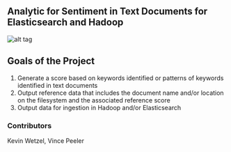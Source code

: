 ## Analytic for Sentiment in Text Documents for Elasticsearch and Hadoop

![alt tag](https://ui.slcsecurity.com/img/custom/JSLOGO.png)

## Goals of the Project
1. Generate a score based on keywords identified or patterns of keywords identified in text documents
2. Output reference data that includes the document name and/or location on the filesystem and the associated reference score
3. Output data for ingestion in Hadoop and/or Elasticsearch

### Contributors

Kevin Wetzel, Vince Peeler
